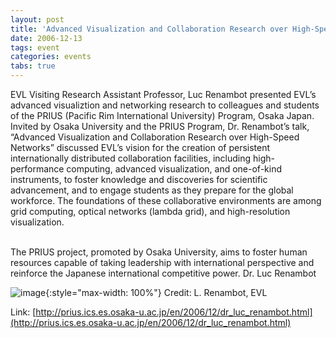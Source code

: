 ```yaml
---
layout: post
title: 'Advanced Visualization and Collaboration Research over High-Speed Networks'
date: 2006-12-13
tags: event
categories: events
tabs: true
---
```


EVL Visiting Research Assistant Professor, Luc Renambot presented EVL&rsquo;s advanced visualiztion and networking research to colleagues and students of the PRIUS (Pacific Rim International University) Program, Osaka Japan. Invited by Osaka University and the PRIUS Program, Dr. Renambot&rsquo;s talk, &ldquo;Advanced Visualization and Collaboration Research over High-Speed Networks&rdquo; discussed EVL&rsquo;s vision for the creation of persistent internationally distributed collaboration facilities, including high-performance computing, advanced visualization, and one-of-kind instruments, to foster knowledge and discoveries for scientific advancement, and to engage students as they prepare for the global workforce. The foundations of these collaborative environments are among grid computing, optical networks (lambda grid), and high-resolution visualization.<br><br>

The PRIUS project, promoted by Osaka University, aims to foster human resources capable of taking leadership with international perspective and reinforce the Japanese international competitive power.
Dr. Luc Renambot

![image](https://www.evl.uic.edu/output/originals/portrait_renambot2.jpg-srcw.jpg){:style="max-width: 100%"}
Credit: L. Renambot, EVL


Link: [http://prius.ics.es.osaka-u.ac.jp/en/2006/12/dr_luc_renambot.html](http://prius.ics.es.osaka-u.ac.jp/en/2006/12/dr_luc_renambot.html)
